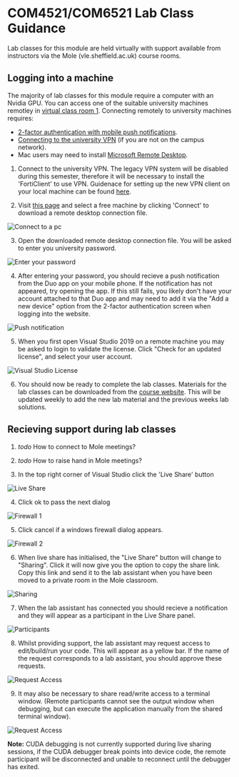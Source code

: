 # COM4521/COM6521 Lab Class Guidance

Lab classes for this module are held virtually with support available from instructors via the Mole (vle.sheffield.ac.uk) course rooms.

## Logging into a machine

The majority of lab classes for this module require a computer with an Nvidia GPU. You can access one of the suitable university machines remotley in [virtual class room 1](https://www.sheffield.ac.uk/findapc/rdp/room/37/pcs). Connecting remotely to university machines requires:
* [2-factor authentication with mobile push notifications](https://sites.google.com/sheffield.ac.uk/mfa?pli=1&authuser=1).
* [Connecting to the university VPN](https://www.sheffield.ac.uk/it-services/vpn) (if you are not on the campus network).
* Mac users may need to install [Microsoft Remote Desktop](https://apps.apple.com/us/app/microsoft-remote-desktop/id1295203466?mt=12).

1. Connect to the university VPN. The legacy VPN system will be disabled during this semester, therefore it will be necessary to install the 'FortiClient' to use VPN. Guidenace for setting up the new VPN client on your local machine can be found [here](https://www.sheffield.ac.uk/it-services/vpn).

2. Visit [this page](https://www.sheffield.ac.uk/findapc/rdp/room/37/pcs) and select a free machine by clicking 'Connect' to download a remote desktop connection file.

![Connect to a pc](1.png "Connect to a pc")

3. Open the downloaded remote desktop connection file. You will be asked to enter you university password.

![Enter your password](2.png "Enter your password")

4. After entering your password, you should recieve a push notification from the Duo app on your mobile phone. If the notification has not appeared, try opening the app.  If this still fails, you likely don't have your account attached to that Duo app and may need to add it via the "Add a new device" option from the 2-factor authentication screen  when logging into the website.

![Push notification](3.jpg "Push notification")

5. When you first open Visual Studio 2019 on a remote machine you may be asked to login to validate the license.
Click "Check for an updated license", and select your user account.


![Visual Studio License](4.png "Visual Studio License")

6. You should now be ready to complete the lab classes. Materials for the lab classes can be downloaded from the [course website](https://paulrichmond.shef.ac.uk/teaching/COM4521/). This will be updated weekly to add the new lab material and the previous weeks lab solutions.

## Recieving support during lab classes

1. *todo* How to connect to Mole meetings?

2. *todo* How to raise hand in Mole meetings?

3. In the top right corner of Visual Studio click the 'Live Share' button

![Live Share](7.png "Live share")

4. Click ok to pass the next dialog

![Firewall 1](8.png "Firewall 2")

5. Click cancel if a windows firewall dialog appears.

![Firewall 2](9.png "Firewall 2")

6. When live share has initialised, the "Live Share" button will change to "Sharing". Click it will now give you the option to copy the share link. Copy this link and send it to the lab assistant when you have been moved to a private room in the Mole classroom.

![Sharing](11.png "Sharing")

7. When the lab assistant has connected you should recieve a notification and they will appear as a participant in the Live Share panel.

![Participants](11.png "Participants")

8. Whilst providing support, the lab assistant may request access to edit/build/run your code. This will appear as a yellow bar. If the name of the request corresponds to a lab assistant, you should approve these requests.

![Request Access](12.png "Request Access")

9. It may also be necessary to share read/write access to a terminal window. (Remote participants cannot see the output window when debugging, but can execute the application manually from the shared terminal window).

![Request Access](13.png "Request Access")

**Note:** CUDA debugging is not currently supported during live sharing sessions, if the CUDA debugger break points into device code, the remote participant will be disconnected and unable to reconnect until the debugger has exited.


